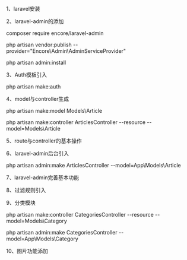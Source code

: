 1、laravel安装

2、laravel-admin的添加

composer require encore/laravel-admin

php artisan vendor:publish --provider="Encore\Admin\AdminServiceProvider"

php artisan admin:install

3、Auth模板引入

php artisan make:auth

4、model与controller生成

php artisan make:model Models\Article

php artisan make:controller ArticlesController --resource --model=Models\Article

5、route与controller的基本操作

6、laravel-admin后台引入

php artisan admin:make ArticlesController --model=App\Models\Article

7、laravel-admin完善基本功能

8、过滤规则引入

9、分类模块

php artisan make:controller CategoriesController --resource --model=Models\Category

php artisan admin:make CategoriesController --model=App\Models\Category

10、图片功能添加
